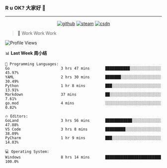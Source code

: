 ### R u OK? 大家好 👋

___

<p align="center">
  <a href="https://bigkjp97.github.io/"><img src="https://img.shields.io/badge/-GitPage-lightgrey" alt="github"></a>
  <a href="https://steamcommunity.com/id/bigkjp/"><img src="https://img.shields.io/badge/-Steam-black" alt="steam"></a>
  <a href="https://blog.csdn.net/qq_38986088"><img src="https://img.shields.io/badge/CSDN-cf000e" alt="csdn"></a>
</p>

> 🧟 Work Work Work

<!--START_SECTION:kjp readme-->
![Profile Views](http://img.shields.io/badge/Mi%20Amigos%E2%99%82%EF%B8%8F-0-ff69b4)

📊 **Last Week 周小结** 

```text
💬 Programming Languages: 
Go                       3 hrs 47 mins       ███████████░░░░░░░░░░░░░░   45.97% 
YAML                     2 hrs 30 mins       ███████░░░░░░░░░░░░░░░░░░   30.49% 
Python                   1 hr 8 mins         ███░░░░░░░░░░░░░░░░░░░░░░   13.91% 
Markdown                 37 mins             ██░░░░░░░░░░░░░░░░░░░░░░░   7.61% 
go.mod                   4 mins              ░░░░░░░░░░░░░░░░░░░░░░░░░   0.82%

🔥 Editors: 
GoLand                   3 hrs 56 mins       ████████████░░░░░░░░░░░░░   47.88% 
VS Code                  3 hrs 8 mins        █████████░░░░░░░░░░░░░░░░   38.09% 
PyCharm                  1 hr 9 mins         ███░░░░░░░░░░░░░░░░░░░░░░   14.03%

💻 Operating System: 
Windows                  8 hrs 14 mins       █████████████████████████   100.0%

```


<!--END_SECTION:kjp readme-->

<!--
**bigkjp97/bigkjp97** is a ✨ _special_ ✨ repository because its `README.md` (this file) appears on your GitHub profile.

Here are some ideas to get you started:

- 🔭 I’m currently working on ...
- 🌱 I’m currently learning ...
- 👯 I’m looking to collaborate on ...
- 🤔 I’m looking for help with ...
- 💬 Ask me about ...
- 📫 How to reach me: ...
- 😄 Pronouns: ...
- ⚡ Fun fact: ... -->
